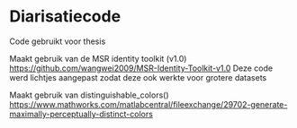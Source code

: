# Diarisatiecode
Code gebruikt voor thesis

Maakt gebruik van de MSR identity toolkit (v1.0)
https://github.com/wangwei2009/MSR-Identity-Toolkit-v1.0
Deze code werd lichtjes aangepast zodat deze ook werkte voor grotere datasets

Maakt gebruik van distinguishable_colors()
https://www.mathworks.com/matlabcentral/fileexchange/29702-generate-maximally-perceptually-distinct-colors
